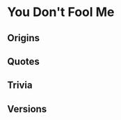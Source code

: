 You Don't Fool Me
=================

Origins
-------

Quotes
------

Trivia
------

Versions
--------